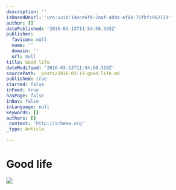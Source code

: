 ```yaml
---
description: ''
isBasedOnUrl: 'urn:uuid:14ece6f0-2aaf-48da-af84-75fbfc962729'
author: []
datePublished: '2016-03-13T11:54:58.335Z'
publisher:
  favicon: null
  name: ''
  domain: ''
  url: null
title: Good life
dateModified: '2016-03-13T11:54:50.319Z'
sourcePath: _posts/2016-03-13-good-life.md
published: true
starred: false
inFeed: true
hasPage: false
inNav: false
inLanguage: null
keywords: []
authors: []
_context: 'http://schema.org'
_type: Article

---
```

# Good life
![](https://the-grid-user-content.s3-us-west-2.amazonaws.com/eb0f1325-5f85-4889-bce5-3663871c5635.png)